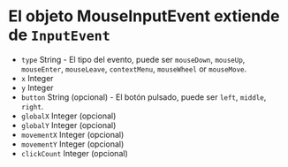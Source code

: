 # El objeto MouseInputEvent extiende de `InputEvent`

* `type` String - El tipo del evento, puede ser `mouseDown`, `mouseUp`, `mouseEnter`, `mouseLeave`, `contextMenu`, `mouseWheel` or `mouseMove`.
* `x` Integer
* `y` Integer
* `button` String (opcional) - El botón pulsado, puede ser `left`, `middle`, `right`.
* `globalX` Integer (opcional)
* `globalY` Integer (opcional)
* `movementX` Integer (opcional)
* `movementY` Integer (opcional)
* `clickCount` Integer (opcional)
